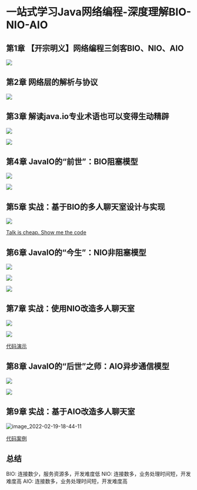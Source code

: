 # 一站式学习Java网络编程-深度理解BIO-NIO-AIO


## 第1章 【开宗明义】网络编程三剑客BIO、NIO、AIO

![](img/image_2022-02-18-09-41-42.png)

## 第2章 网络层的解析与协议

![](img/image_2022-02-18-09-43-05.png)

## 第3章 解读java.io专业术语也可以变得生动精辟

![](img/image_2022-02-18-13-19-46.png)

![](img/IO.png) 

## 第4章 JavaIO的“前世”：BIO阻塞模型

![](img/image_2022-02-18-13-40-19.png)


![](img/image_2022-02-18-16-03-58.png)


## 第5章 实战：基于BIO的多人聊天室设计与实现

![](img/image_2022-02-18-19-59-59.png)

[Talk is cheap. Show me the code](第5章实战：基于BIO的多人聊天室设计与实现.md)



## 第6章 JavaIO的“今生”：NIO非阻塞模型

![](img/image_2022-02-19-09-54-50.png)

![](img/image_2022-02-19-11-24-20.png)

![](img/image_2022-02-19-11-38-31.png)

## 第7章 实战：使用NIO改造多人聊天室

![](img/image_2022-02-19-12-33-25.png)

![](img/image_2022-02-19-15-00-28.png)

[代码演示](第7章实战：使用NIO改造多人聊天室.md)



## 第8章 JavaIO的“后世”之师：AIO异步通信模型


![](img/image_2022-02-19-15-37-22.png)


![](img/image_2022-02-19-18-35-36.png)

## 第9章 实战：基于AIO改造多人聊天室


![image_2022-02-19-18-44-11](img/image_2022-02-19-18-44-11.png)


[代码案例](第9章实战：基于AIO改造多人聊天室.md)



## 总结

BIO: 连接数少，服务资源多，开发难度低
NIO: 连接数多，业务处理时间短，开发难度高
AIO: 连接数多，业务处理时间短，开发难度高






